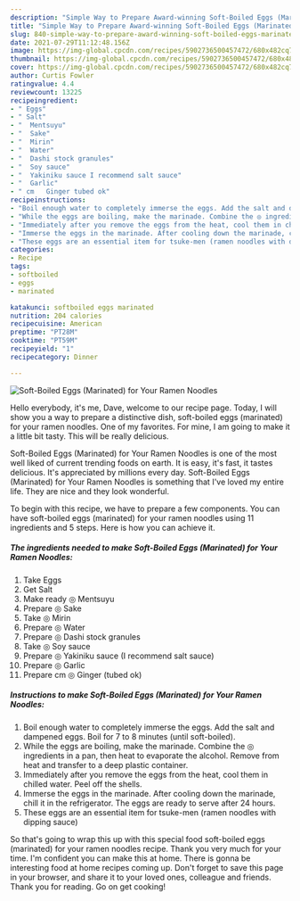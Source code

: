 ```yaml
---
description: "Simple Way to Prepare Award-winning Soft-Boiled Eggs (Marinated) for Your Ramen Noodles"
title: "Simple Way to Prepare Award-winning Soft-Boiled Eggs (Marinated) for Your Ramen Noodles"
slug: 840-simple-way-to-prepare-award-winning-soft-boiled-eggs-marinated-for-your-ramen-noodles
date: 2021-07-29T11:12:48.156Z
image: https://img-global.cpcdn.com/recipes/5902736500457472/680x482cq70/soft-boiled-eggs-marinated-for-your-ramen-noodles-recipe-main-photo.jpg
thumbnail: https://img-global.cpcdn.com/recipes/5902736500457472/680x482cq70/soft-boiled-eggs-marinated-for-your-ramen-noodles-recipe-main-photo.jpg
cover: https://img-global.cpcdn.com/recipes/5902736500457472/680x482cq70/soft-boiled-eggs-marinated-for-your-ramen-noodles-recipe-main-photo.jpg
author: Curtis Fowler
ratingvalue: 4.4
reviewcount: 13225
recipeingredient:
- " Eggs"
- " Salt"
- "  Mentsuyu"
- "  Sake"
- "  Mirin"
- "  Water"
- "  Dashi stock granules"
- "  Soy sauce"
- "  Yakiniku sauce I recommend salt sauce"
- "  Garlic"
- " cm   Ginger tubed ok"
recipeinstructions:
- "Boil enough water to completely immerse the eggs. Add the salt and dampened eggs. Boil for 7 to 8 minutes (until soft-boiled)."
- "While the eggs are boiling, make the marinade. Combine the ◎ ingredients in a pan, then heat to evaporate the alcohol. Remove from heat and transfer to a deep plastic container."
- "Immediately after you remove the eggs from the heat, cool them in chilled water. Peel off the shells."
- "Immerse the eggs in the marinade. After cooling down the marinade, chill it in the refrigerator. The eggs are ready to serve after 24 hours."
- "These eggs are an essential item for tsuke-men (ramen noodles with dipping sauce)"
categories:
- Recipe
tags:
- softboiled
- eggs
- marinated

katakunci: softboiled eggs marinated 
nutrition: 204 calories
recipecuisine: American
preptime: "PT28M"
cooktime: "PT59M"
recipeyield: "1"
recipecategory: Dinner

---
```



![Soft-Boiled Eggs (Marinated) for Your Ramen Noodles](https://img-global.cpcdn.com/recipes/5902736500457472/680x482cq70/soft-boiled-eggs-marinated-for-your-ramen-noodles-recipe-main-photo.jpg)

Hello everybody, it's me, Dave, welcome to our recipe page. Today, I will show you a way to prepare a distinctive dish, soft-boiled eggs (marinated) for your ramen noodles. One of my favorites. For mine, I am going to make it a little bit tasty. This will be really delicious.

Soft-Boiled Eggs (Marinated) for Your Ramen Noodles is one of the most well liked of current trending foods on earth. It is easy, it's fast, it tastes delicious. It's appreciated by millions every day. Soft-Boiled Eggs (Marinated) for Your Ramen Noodles is something that I've loved my entire life. They are nice and they look wonderful.




To begin with this recipe, we have to prepare a few components. You can have soft-boiled eggs (marinated) for your ramen noodles using 11 ingredients and 5 steps. Here is how you can achieve it.

<!--inarticleads1-->

##### The ingredients needed to make Soft-Boiled Eggs (Marinated) for Your Ramen Noodles:

1. Take  Eggs
1. Get  Salt
1. Make ready  ◎ Mentsuyu
1. Prepare  ◎ Sake
1. Take  ◎ Mirin
1. Prepare  ◎ Water
1. Prepare  ◎ Dashi stock granules
1. Take  ◎ Soy sauce
1. Prepare  ◎ Yakiniku sauce (I recommend salt sauce)
1. Prepare  ◎ Garlic
1. Prepare  cm  ◎ Ginger (tubed ok)




<!--inarticleads2-->

##### Instructions to make Soft-Boiled Eggs (Marinated) for Your Ramen Noodles:

1. Boil enough water to completely immerse the eggs. Add the salt and dampened eggs. Boil for 7 to 8 minutes (until soft-boiled).
1. While the eggs are boiling, make the marinade. Combine the ◎ ingredients in a pan, then heat to evaporate the alcohol. Remove from heat and transfer to a deep plastic container.
1. Immediately after you remove the eggs from the heat, cool them in chilled water. Peel off the shells.
1. Immerse the eggs in the marinade. After cooling down the marinade, chill it in the refrigerator. The eggs are ready to serve after 24 hours.
1. These eggs are an essential item for tsuke-men (ramen noodles with dipping sauce)




So that's going to wrap this up with this special food soft-boiled eggs (marinated) for your ramen noodles recipe. Thank you very much for your time. I'm confident you can make this at home. There is gonna be interesting food at home recipes coming up. Don't forget to save this page in your browser, and share it to your loved ones, colleague and friends. Thank you for reading. Go on get cooking!
